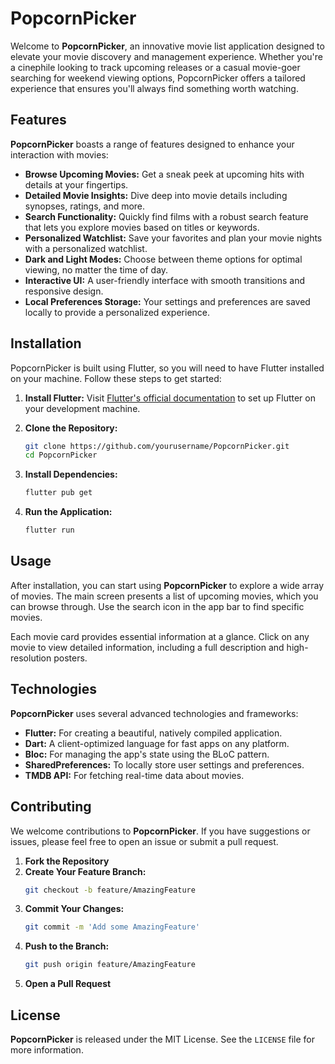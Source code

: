 # PopcornPicker

Welcome to **PopcornPicker**, an innovative movie list application designed to elevate your movie discovery and management experience. Whether you're a cinephile looking to track upcoming releases or a casual movie-goer searching for weekend viewing options, PopcornPicker offers a tailored experience that ensures you'll always find something worth watching.

## Features

**PopcornPicker** boasts a range of features designed to enhance your interaction with movies:

- **Browse Upcoming Movies:** Get a sneak peek at upcoming hits with details at your fingertips.
- **Detailed Movie Insights:** Dive deep into movie details including synopses, ratings, and more.
- **Search Functionality:** Quickly find films with a robust search feature that lets you explore movies based on titles or keywords.
- **Personalized Watchlist:** Save your favorites and plan your movie nights with a personalized watchlist.
- **Dark and Light Modes:** Choose between theme options for optimal viewing, no matter the time of day.
- **Interactive UI:** A user-friendly interface with smooth transitions and responsive design.
- **Local Preferences Storage:** Your settings and preferences are saved locally to provide a personalized experience.

## Installation

PopcornPicker is built using Flutter, so you will need to have Flutter installed on your machine. Follow these steps to get started:

1. **Install Flutter:**
   Visit [Flutter's official documentation](https://flutter.dev/docs/get-started/install) to set up Flutter on your development machine.

2. **Clone the Repository:**
   ```bash
   git clone https://github.com/yourusername/PopcornPicker.git
   cd PopcornPicker
   ```

3. **Install Dependencies:**
   ```bash
   flutter pub get
   ```

4. **Run the Application:**
   ```bash
   flutter run
   ```

## Usage

After installation, you can start using **PopcornPicker** to explore a wide array of movies. The main screen presents a list of upcoming movies, which you can browse through. Use the search icon in the app bar to find specific movies.

Each movie card provides essential information at a glance. Click on any movie to view detailed information, including a full description and high-resolution posters.

## Technologies

**PopcornPicker** uses several advanced technologies and frameworks:

- **Flutter:** For creating a beautiful, natively compiled application.
- **Dart:** A client-optimized language for fast apps on any platform.
- **Bloc:** For managing the app's state using the BLoC pattern.
- **SharedPreferences:** To locally store user settings and preferences.
- **TMDB API:** For fetching real-time data about movies.

## Contributing

We welcome contributions to **PopcornPicker**. If you have suggestions or issues, please feel free to open an issue or submit a pull request.

1. **Fork the Repository**
2. **Create Your Feature Branch:**
   ```bash
   git checkout -b feature/AmazingFeature
   ```
3. **Commit Your Changes:**
   ```bash
   git commit -m 'Add some AmazingFeature'
   ```
4. **Push to the Branch:**
   ```bash
   git push origin feature/AmazingFeature
   ```
5. **Open a Pull Request**

## License

**PopcornPicker** is released under the MIT License. See the `LICENSE` file for more information.
